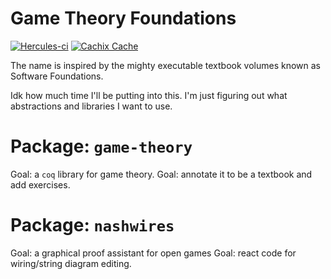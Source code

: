 # Game Theory Foundations

[![Hercules-ci][herc badge]][herc link]
[![Cachix Cache][cachix badge]][cachix link]

[herc badge]: https://img.shields.io/badge/Herc-CI-yellowgreen?style=plastic&logo=nixos
[herc link]: https://hercules-ci.com/github/quinn-dougherty/gtf
[cachix badge]: https://img.shields.io/badge/Cachix-effective--altruism-blueviolet?style=plastic&logo=nixos
[cachix link]: https://effective-altruism.cachix.org

The name is inspired by the mighty executable textbook volumes known as Software Foundations.

Idk how much time I'll be putting into this. I'm just figuring out what abstractions and libraries I want to use.

# Package: `game-theory`

Goal: a `coq` library for game theory.
Goal: annotate it to be a textbook and add exercises.

# Package: `nashwires`

Goal: a graphical proof assistant for open games
Goal: react code for wiring/string diagram editing.
